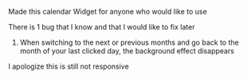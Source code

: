 Made this calendar Widget for anyone who would like to use

There is 1 bug that I know and that I would like to fix later
1. When switching to the next or previous months and go back to the month of your last clicked day, the background effect disappears

I apologize this is still not responsive
